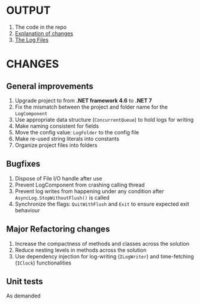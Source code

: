 # OUTPUT
1. The code in the repo
2. [Explanation of changes](#changes)
3. [The Log Files](LogOutput)

# CHANGES 
## General improvements
1. Upgrade project to from **.NET framework 4.6** to **.NET 7**
2. Fix the mismatch between the project and folder name for the `LogComponent`
3. Use appropriate data structure (`ConcurrentQueue`) to hold logs for writing
4. Make naming consistent for fields
5. Move the config value: `LogFolder` to the config file
6. Make re-used string literals into constants
7. Organize project files into folders

## Bugfixes
1. Dispose of File I/O handle after use
2. Prevent LogComponent from crashing calling thread
3. Prevent log writes from happening under any condition after `AsyncLog.StopWithoutFlush()` is called
4. Synchronize the flags: `QuitWithFlush` and `Exit` to ensure expected exit behaviour

## Major Refactoring changes
1. Increase the compactness of methods and classes across the solution
2. Reduce nesting levels in methods across the solution
3. Use dependency injection for log-writing (`ILogWriter`) and time-fetching (`IClock`) functionalities

 ## Unit tests
 As demanded
